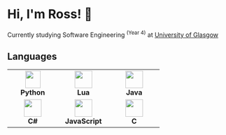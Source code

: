 # Hi, I'm Ross! 👋
Currently studying Software Engineering <sup>(Year 4)</sup> at <a href="https://www.gla.ac.uk/">University of Glasgow</a>

## Languages
<table align="center">
  <tr align="center">
    <td width="100px"> 
        <img src="https://upload.wikimedia.org/wikipedia/commons/thumb/c/c3/Python-logo-notext.svg/1869px-Python-logo-notext.svg.png" height="40px" width="35px">
        <br/> <b>Python</b> 
    </td>
    <td width="100px"> 
        <img src="https://upload.wikimedia.org/wikipedia/commons/c/cf/Lua-Logo.svg" height="40px" width="40px">
        <br/> <b>Lua</b> 
    </td>
    <td width="100px"> 
        <img src="https://cdn4.iconfinder.com/data/icons/logos-and-brands/512/181_Java_logo_logos-512.png" height="40px" width="40px">
        <br/> <b>Java</b> 
    </td>
  </tr>
  <tr align="center">
    <td width="100px"> 
        <img src="https://upload.wikimedia.org/wikipedia/commons/thumb/0/0d/C_Sharp_wordmark.svg/1200px-C_Sharp_wordmark.svg.png" height="40px" width="40px">
        <br/> <b>C#</b> 
    </td>
    <td width="100px"> 
        <img src="https://upload.wikimedia.org/wikipedia/commons/thumb/6/6a/JavaScript-logo.png/800px-JavaScript-logo.png" height="40px" width="40px">
        <br/> <b>JavaScript</b> 
    </td>
    <td width="100px"> 
        <img src="https://upload.wikimedia.org/wikipedia/commons/thumb/1/18/C_Programming_Language.svg/1200px-C_Programming_Language.svg.png" height="40px" width="40px">
        <br/> <b>C</b> 
    </td>
  </tr>
</table>
